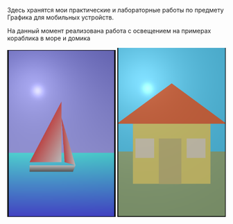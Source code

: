 Здесь хранятся мои практические и лабораторные работы по предмету Графика для мобильных устройств.

На данный момент реализована работа с освещением на примерах кораблика в море и домика

<img width=250 src="./pictures/boat.png" />
<img width=250 src="./pictures/house.png" />